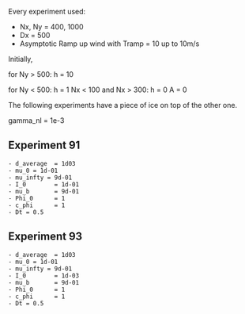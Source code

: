 
Every experiment used:
- Nx, Ny = 400, 1000
- Dx = 500
- Asymptotic Ramp up wind with Tramp = 10 up to 10m/s

Initially, 

for Ny > 500:
    h = 10

for Ny < 500:
    h = 1
    Nx < 100 and Nx > 300:
        h = 0
        A = 0




The following experiments have a piece of ice on top of the other one. 

gamma_nl = 1e-3


## Experiment 91
    - d_average  = 1d03
    - mu_0 = 1d-01
    - mu_infty = 9d-01
    - I_0        = 1d-01   
    - mu_b       = 9d-01
    - Phi_0      = 1
    - c_phi      = 1
    - Dt = 0.5

## Experiment 93
    - d_average  = 1d03
    - mu_0 = 1d-01
    - mu_infty = 9d-01
    - I_0        = 1d-03  
    - mu_b       = 9d-01
    - Phi_0      = 1
    - c_phi      = 1
    - Dt = 0.5
